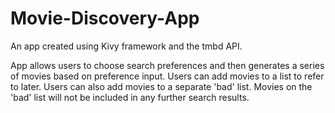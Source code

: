 # Movie-Discovery-App
An app created using Kivy framework and the tmbd API. 

App allows users to choose search preferences and then generates a series of movies based on preference input. Users can add movies to a list to refer to later. Users can also add movies to a separate 'bad' list. Movies on the 'bad' list will not be included in any further search results.   
